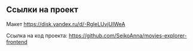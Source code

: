 ## Ссылки на проект
Макет https://disk.yandex.ru/d/-RgleLUvjUIWeA

Ссылка на код проекта: https://github.com/SeikoAnna/movies-explorer-frontend
